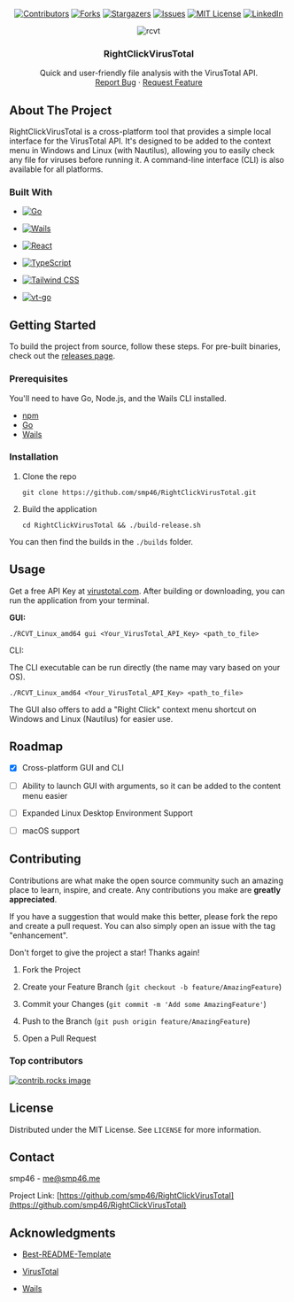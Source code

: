 <div align="center">

[![Contributors][contributors-shield]][contributors-url]
[![Forks][forks-shield]][forks-url]
[![Stargazers][stars-shield]][stars-url]
[![Issues][issues-shield]][issues-url]
[![MIT License][license-shield]][license-url]
[![LinkedIn][linkedin-shield]][linkedin-url]


![rcvt](https://github.com/user-attachments/assets/83dd6e56-8539-46a9-9fd4-e0169894b60a)


  <h3 align="center">RightClickVirusTotal</h3>

  <p align="center">
    Quick and user-friendly file analysis with the VirusTotal API.
    <br />
    <a href="https://github.com/smp46/RightClickVirusTotal/issues/new?labels=bug&template=bug-report---.md">Report Bug</a>
    &middot;
    <a href="https://github.com/smp46/RightClickVirusTotal/issues/new?labels=enhancement&template=feature-request---.md">Request Feature</a>
  </p>
</div>

## About The Project

RightClickVirusTotal is a cross-platform tool that provides a simple local interface for the VirusTotal API. It's designed to be added to the context menu in Windows and Linux (with Nautilus), allowing you to easily check any file for viruses before running it. A command-line interface (CLI) is also available for all platforms.

### Built With

-  [![Go][Go-shield]][Go-url]
    
-  [![Wails][Wails-shield]][Wails-url]
    
-  [![React][React.js]][React-url]
    
-  [![TypeScript][TypeScript-shield]][TypeScript-url]

-  [![Tailwind CSS][Tailwind-shield]][Tailwind-url] 

-  [![vt-go][vt-go-shield]][vt-go-url]

## Getting Started

To build the project from source, follow these steps. For pre-built binaries, check out the [releases page](https://github.com/smp46/RightClickVirusTotal/releases).

### Prerequisites

You'll need to have Go, Node.js, and the Wails CLI installed.

-   [npm](https://nodejs.org/en/download/)
-   [Go](https://go.dev/doc/install)
-   [Wails](https://wails.io/docs/gettingstarted/installation)
    

### Installation
    
1.  Clone the repo
    
    ```
    git clone https://github.com/smp46/RightClickVirusTotal.git
    ```
 
    
2.  Build the application
    
    ```
    cd RightClickVirusTotal && ./build-release.sh
    ```
   
  You can then find the builds in the `./builds` folder.
    

## Usage

Get a free API Key at [virustotal.com](https://www.virustotal.com).
After building or downloading, you can run the application from your terminal.

**GUI:**

```
./RCVT_Linux_amd64 gui <Your_VirusTotal_API_Key> <path_to_file>
```

CLI:

The CLI executable can be run directly (the name may vary based on your OS).

```
./RCVT_Linux_amd64 <Your_VirusTotal_API_Key> <path_to_file>
```

The GUI also offers to add a "Right Click" context menu shortcut on Windows and Linux (Nautilus) for easier use.

## Roadmap

-   [x] Cross-platform GUI and CLI
-   [ ] Ability to launch GUI with arguments, so it can be added to the content menu easier
-   [ ] Expanded Linux Desktop Environment Support
-   [ ] macOS support
    

## Contributing

Contributions are what make the open source community such an amazing place to learn, inspire, and create. Any contributions you make are **greatly appreciated**.

If you have a suggestion that would make this better, please fork the repo and create a pull request. You can also simply open an issue with the tag "enhancement".

Don't forget to give the project a star! Thanks again!

1.  Fork the Project
    
2.  Create your Feature Branch (`git checkout -b feature/AmazingFeature`)
    
3.  Commit your Changes (`git commit -m 'Add some AmazingFeature'`)
    
4.  Push to the Branch (`git push origin feature/AmazingFeature`)
    
5.  Open a Pull Request
    

### Top contributors

<a href="https://github.com/smp46/RightClickVirusTotal/graphs/contributors">
  <img src="https://contrib.rocks/image?repo=smp46/RightClickVirusTotal" alt="contrib.rocks image" />
</a>


## License

Distributed under the MIT License. See `LICENSE` for more information.

## Contact

smp46 - me@smp46.me

Project Link: [https://github.com/smp46/RightClickVirusTotal](https://github.com/smp46/RightClickVirusTotal)

## Acknowledgments

-   [Best-README-Template](https://github.com/othneildrew/Best-README-Template)
    
-   [VirusTotal](https://www.virustotal.com/)
    
-   [Wails](https://wails.io/)


[contributors-shield]: https://img.shields.io/github/contributors/smp46/rightclickvirustotal.svg?style=for-the-badge
[contributors-url]: https://github.com/smp46/rightclickvirustotal/graphs/contributors
[forks-shield]: https://img.shields.io/github/forks/smp46/rightclickvirustotal.svg?style=for-the-badge
[forks-url]: https://github.com/smp46/rightclickvirustotal/network/members
[stars-shield]: https://img.shields.io/github/stars/smp46/rightclickvirustotal.svg?style=for-the-badge
[stars-url]: https://github.com/smp46/rightclickvirustotal/stargazers
[issues-shield]: https://img.shields.io/github/issues/smp46/rightclickvirustotal.svg?style=for-the-badge
[issues-url]: https://github.com/smp46/rightclickvirustotal/issues
[license-shield]: https://img.shields.io/github/license/smp46/rightclickvirustotal.svg?style=for-the-badge
[license-url]: https://github.com/smp46/rightclickvirustotal/blob/main/LICENSE
[linkedin-shield]: https://img.shields.io/badge/-LinkedIn-black.svg?style=for-the-badge&logo=linkedin&colorB=555
[linkedin-url]: https://linkedin.com/in/smp46
[Go-shield]: https://img.shields.io/badge/Go-00ADD8?style=for-the-badge&logo=go&logoColor=white 
[Go-url]: https://go.dev/ 
[Wails-shield]: https://img.shields.io/badge/Wails-000000?style=for-the-badge&logo=wails&logoColor=FF0000 
[Wails-url]: https://wails.io/ 
[React.js]: https://img.shields.io/badge/React-20232A?style=for-the-badge&logo=react&logoColor=61DAFB 
[React-url]: https://reactjs.org/ 
[TypeScript-shield]: https://img.shields.io/badge/TypeScript-3178C6?style=for-the-badge&logo=typescript&logoColor=white 
[TypeScript-url]: https://www.typescriptlang.org/ 
[Tailwind-shield]: https://img.shields.io/badge/Tailwind_CSS-38B2AC?style=for-the-badge&logo=tailwind-css&logoColor=white 
[Tailwind-url]: https://tailwindcss.com/ 
[vt-go-shield]: https://img.shields.io/badge/vt--go-4285F4?style=for-the-badge&logo=google&logoColor=white 
[vt-go-url]: https://github.com/VirusTotal/vt-go
